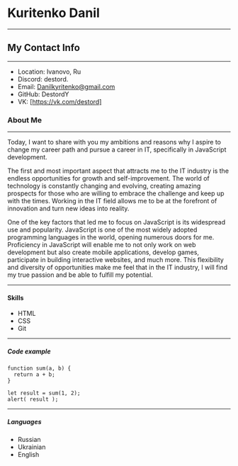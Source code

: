 # Kuritenko Danil
---
## My Contact Info
---
* Location: Ivanovo, Ru
* Discord: destord.
* Email: Danilkyritenko@gmail.com
* GitHub: DestordY
* VK: [https://vk.com/destord]

### About Me
---
Today, I want to share with you my ambitions and reasons why I aspire to change my career path and pursue a career in IT, specifically in JavaScript development.

The first and most important aspect that attracts me to the IT industry is the endless opportunities for growth and self-improvement. The world of technology is constantly changing and evolving, creating amazing prospects for those who are willing to embrace the challenge and keep up with the times. Working in the IT field allows me to be at the forefront of innovation and turn new ideas into reality.

One of the key factors that led me to focus on JavaScript is its widespread use and popularity. JavaScript is one of the most widely adopted programming languages in the world, opening numerous doors for me. Proficiency in JavaScript will enable me to not only work on web development but also create mobile applications, develop games, participate in building interactive websites, and much more. This flexibility and diversity of opportunities make me feel that in the IT industry, I will find my true passion and be able to fulfill my potential.

---

#### Skills
* HTML
* CSS
* Git

---

##### Code example
```
function sum(a, b) {
  return a + b;
}

let result = sum(1, 2);
alert( result );
```
---
##### Languages
* Russian
* Ukrainian
* English
